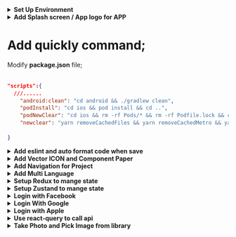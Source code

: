 <details>
    <summary><b>Set Up Environment</b></summary>
    
# Setup environment for MAC OS

## Installed Node, Git, Yarn, NPM, Visual Studio.

1. Install **Xcode** :

![forEachResult](./readmeImg/xcodeInstall.png)

    Link: https://apps.apple.com/us/app/xcode/id497799835?mt=12/

2. Install **Homebrew** : Homebrew là chương trình quản lý các package (gói) nó hoạt động trên macOS, Linux. Sử dụng Homebrew giúp bạn dễ dàng cài đặt / gỡ bỏ các gói phần mềm

- Use this command: **/bin/bash -c "$(curl -fsSL https://raw.githubusercontent.com/Homebrew/install/HEAD/install.sh)"**

  link: https://docs.brew.sh/Installation

3. Install **ANDROID STUDIO**: https://developer.android.com/studio
4. Install **cocoapods**: https://formulae.brew.sh/formula/cocoapods
5. Install **yarn** with brew: use this command brew install yarn

6. **Setup emulator**:

   - Android environment: use **android studio**;

     1. **emulator -list-avds**: list máy ảo android
     2. **emulator -avd Pixel_4_API_30**: mở máy ảo

   - Ios environment: use **xcode**;

     1. **touch ~/.bash_profile** : create file;
     2. **open ~/.bash_profile** : open;
     3. Paste this command into this file:

     ```js
     export ANDROID_SDK_ROOT=$HOME/Library/Android/sdk
     export PATH=$PATH:$ANDROID_SDK_ROOT/emulator
     export PATH=$PATH:$ANDROID_SDK_ROOT/tools
     export PATH=$PATH:$ANDROID_SDK_ROOT/tools/bin
     export PATH=$PATH:$ANDROID_SDK_ROOT/platform-tools
     export JAVA_HOME=$(/usr/libexec/java_home -v 11.0.16.1)
     export PATH="$PATH:/Applications/Visual Studio Code.app/Contents/Resources/app/bin"
     ```

     - Lưu ý cài java version 11 nhé;
     - use this command **cd /Library/Java/JavaVirtualMachines/** gõ ls xem phiên bản bao nhiêu dk-11.0.16.1.jdk

     4. source ~/.bash_profile: save and apply
        ![forEachResult](./readmeImg/bash_profile.png)

# Setup environment for WINDOW

document: https://reactnative.dev/docs/environment-setup?os=windows&platform=android

1. Cài đặt máy ảo(Có thể dùng android studio hoặc genymotion);

- lưu ý: SetUp SDK cho Android studio như Trên doc

2. Tải SDk. Hiện tại chỉ hỗ trợ Java 11

3. Cài đặt sdk môi trường cho máy trỏ đến sdk vừa tải:

- Set up Environment cho `ANDROID_HOME `và `JAVA_HOME`
- Bỏ trong phần **path** với đường dẫn **C:\Users\admin\AppData\Local\Android\Sdk**

  ![forEachResult](./readmeImg/androidHome.png)

4. Cài đặt **react native client**:

   - Với câu lệnh: **npm i -g react-native-cli**

5. Khởi tạo project thôi:

   - Với câu lệnh: **npx react-native init NameProject**
   - Theo phiên bản chỉ định: **npx react-native init AwesomeProject --version X.XX.X**
   - Theo templay TypeScript: **npx react-native init AwesomeTSProject --template react-native-template-typescript**

6. Chạy thử:
--updated 2/8/2023--
</details>

<details>
    <summary><b>Add Splash screen / App logo for APP</b></summary>

# Add Splash screen / App logo for APP

Follow this guide link: https://youtu.be/_hgsAlPTGXY

<details>
    <summary><b>Android Environment</b></summary>
    
## Android Environment:

### Add Logo for android:

1. Chose a image to make logo for app “png, jpg”;
2. Open your project with android studio;

- Choose Image Asset to open import logo feature;

![forEachResult](./readmeImg/openWithAndroid.png)

- Import the logo and adjust it to suit the app;
- After editing, click next, android studio will automatically apply the new logo to the app.

  ![forEachResult](./readmeImg/modifleIcon.png)
  ![forEachResult](./readmeImg/androidIcon.png);

- Lưu ý chỉnh sửa ảnh cho nó phù hợp với kích cỡ của màn hình, remove background;

4. Rebuild app again to check result;
   ![forEachResult](./readmeImg/doneAddIconAndroid.png);

### Add Splash Screen for android:

#### Custom with native module

1.  Choose a photo to make splash Screen;

- Drag this image logo.png into this folder `android/app/src/main/res/drawable`

  ![forEachResult](./readmeImg/addNewLogo.png)

2.  Create `layout` folder, then create `activity_splash.xml` file inside layout folder.

- Edit file `activity_splash.xml` as follows:

```xml
<?xml version="1.0" encoding="utf-8"?>
<LinearLayout xmlns:android="http://schemas.android.com/apk/res/android"
  xmlns:app="http://schemas.android.com/apk/res-auto"
  xmlns:tools="http://schemas.android.com/tools"
  android:layout_width="match_parent"
  android:layout_height="match_parent"
  android:gravity="center"
  tools:context=".SplashActivity">
  <ImageView
      android:layout_width="wrap_content"
      android:layout_height="wrap_content"
      android:background="@drawable/logo" />
      <!-- name of logo -->
</LinearLayout>
```

![Alt text](activity_splash.png)

3.  Create SplashActivity.java file inside `android/app/src/main/java/com/mealmaster`

- Edit file `SplashActivity.java` as follows:

```java
package com.mealmaster; // name of app

import androidx.appcompat.app.AppCompatActivity;

import android.content.Intent;
import android.os.Bundle;
import android.os.Handler;

public class SplashActivity extends AppCompatActivity {
    @Override
    protected void onCreate(Bundle savedInstanceState) {
        try {
            super.onCreate(savedInstanceState);
            setContentView(R.layout.activity_splash);
            new Handler().postDelayed(new Runnable() {
                @Override
                public void run() {
                    Intent intent = new Intent(SplashActivity.this, MainActivity.class);
                    Bundle extras = getIntent().getExtras();
                    if (extras != null) {
                        intent.putExtras(extras);
                    }
                    intent.setAction(getIntent().getAction());
                  intent.setData(getIntent().getData());
                    startActivity(intent);
                    finish();
                }
            }, 1500); // set up time display of splash screen
        }
        catch(Exception e) {
            e.printStackTrace();
            finishAffinity();
        }
    }
}
```

![Alt text](readmeImg/SplashActivity.png)

4.  Edit file `AndroidManifest.xml` with path `android/app/src/main/AndroidManifest.xml` as follows:

```xml
 <manifest xmlns:android="http://schemas.android.com/apk/res/android"
   package="com.mealmaster">

     <uses-permission android:name="android.permission.INTERNET" />

     <application
       android:name=".MainApplication"
       android:label="@string/app_name"
       android:icon="@mipmap/ic_launcher"
       android:roundIcon="@mipmap/ic_launcher_round"
       android:allowBackup="false"
       android:theme="@style/AppTheme">

     <activity android:name=".SplashActivity" android:exported="true" android:screenOrientation="portrait">
       <intent-filter>
         <action android:name="android.intent.action.MAIN"/>
         <category android:name="android.intent.category.LAUNCHER"/>
       </intent-filter>
     </activity>

       <activity
         android:name=".MainActivity"
         android:label="@string/app_name"
         android:configChanges="keyboard|keyboardHidden|orientation|screenLayout|screenSize|smallestScreenSize|uiMode"
         android:launchMode="singleTask"
         android:windowSoftInputMode="adjustResize"
         android:exported="true">
     <!-- app activity -->

     <!-- app activity -->
       </activity>

     </application>
 </manifest>
```

![Alt text](readmeImg/mainActivity.png)

5. Rebuild app and check results;
   ![Alt text](readmeImg/DoneSplashAndroid.png)

</details>

<details>
    <summary><b>IOS Environment</b></summary>

## IOS Environment:

### Add Logo for IOS:

1. init a new project: `npx react-native@latest init AwesomeProject`;

- Default logo after build new project;
  ![forEachResult](./readmeImg/defautLogoIos.png)

2. Open **Asset Catalog Creator** app to start export logo with all type for app:
   ![forEachResult](./readmeImg/catalogApp.png)
3. Import a logo to export file
   ![forEachResult](./readmeImg/importCatalog.png)

   - File after exporting:
     ![forEachResult](./readmeImg/filleAffterExport.png)

4. Replace folder exported into your project:
   ![forEachResult](./readmeImg/replayLogoIos.png)

5. Rebuild end check results:
   ![forEachResult](./readmeImg/doneChangeLogoIos.png)

### Add Splash Screen for IOS:

1.  Open Xcode to make splash screen for IOS,

- Default Splash screen

![Alt text](readmeImg/defaultSplashIos.png)

2. Import SplashScreen image;
   ![Alt text](readmeImg/importSplashI%C3%B3.png)

3. Modify LaunchScreen;

![Alt text](readmeImg/modifilSplashIos.png)

4.  Check again for work on all devices;

![Alt text](readmeImg/checkForAllIos.png)

5. Rebuild and check result

--updated 8/8/2023--

</details>
</details>

# Add quickly command;

Modify **package.json** file;

```json

"scripts":{
  ///......
    "android:clean": "cd android && ./gradlew clean",
    "podInstall": "cd ios && pod install && cd ..",
    "podNewClear": "cd ios && rm -rf Pods/* && rm -rf Podfile.lock && cd ..",
    "newclear": "yarn removeCachedFiles && yarn removeCachedMetro && yarn podNewClear && yarn && yarn android:clean && yarn podInstall"

}

```

<details>
    <summary><b>Add eslint and auto format code when save</b></summary>

# Add eslint and auto format code when save;

1. Modified file **MealMaster/.eslintrc.js**

```js
module.exports = {
  root: true,
  extends: '@react-native-community',
  rules: {
    'no-duplicate-imports': 'error',
    'prettier/prettier': [
      'error',
      {
        endOfLine: 'auto',
      },
    ],
    'no-alert': 2,
    'no-console': 2,
    'react-native/no-unused-styles': 2,
    'react-native/no-inline-styles': 2,
    'react-native/no-color-literals': 2,
    'react/no-unused-state': 2,
    'react-hooks/rules-of-hooks': 2,
    'react-hooks/exhaustive-deps': 2,
    'no-unused-vars': 2,
    'sort-imports': [
      'error',
      {
        ignoreDeclarationSort: true,
      },
    ],
  },
};
```

2. Make new folder **.vscode**, and a file in that **settings.json**;

```js
{
  "security.workspace.trust.untrustedFiles": "open",
  "editor.defaultFormatter": "esbenp.prettier-vscode",
  "editor.formatOnSave": true,
  "workbench.iconTheme": "material-icon-theme",
  "javascript.updateImportsOnFileMove.enabled": "always",
  "editor.codeActionsOnSave": {
    "source.organizeImports": true,
    "source.sortMembers": true
  },
  "editor.tabCompletion": "on",
  "window.zoomLevel": -1
}

```

3. Checking results;

</details>

<details>
    <summary><b> Add Vector ICON and Component Paper</b></summary>

# Add Vector ICON and Component Paper;

link: https://www.npmjs.com/package/react-native-vector-icons

1. Add library:

- **yarn add react-native-vector-icons**: add icons [ 'AntDesign.ttf', 'Entypo.ttf', 'EvilIcons.ttf','Feather.ttf', 'FontAwesome.ttf', 'FontAwesome5_Brands.ttf','FontAwesome5_Regular.ttf', 'FontAwesome5_Solid.ttf', 'Fontisto.ttf','Foundation.ttf','Ionicons.ttf','MaterialIcons.ttf', 'MaterialCommunityIcons.ttf', 'SimpleLineIcons.ttf', 'Octicons.ttf', 'Zocial.ttf' ];

- **yarn add react-native-paper** : Thư viện này sẽ một số compent tạo sẵn mình import nhanh vào để dùng

2. Set up IOS;

- Browse to **node_modules/react-native-vector-icons** and drag the folder Fonts to your project in Xcode.
  ![forEachResult](./readmeImg/addIconIos.png)
- Or change file

```plist
......
		</dict>
	</dict>
	<key>NSLocationWhenInUseUsageDescription</key>
	<string></string>
  	<!-- fontIcon for IOS -->
	<key>UIAppFonts</key>
	<array>
	  <string>AntDesign.ttf</string>
      <string>Entypo.ttf</string>
      <string>EvilIcons.ttf</string>
      <string>Feather.ttf</string>
      <string>FontAwesome.ttf</string>
      <string>FontAwesome5_Brands.ttf</string>
      <string>FontAwesome5_Regular.ttf</string>
      <string>FontAwesome5_Solid.ttf</string>
      <string>Fontisto.ttf</string>
      <string>Foundation.ttf</string>
      <string>Ionicons.ttf</string>
      <string>MaterialIcons.ttf</string>
      <string>MaterialCommunityIcons.ttf</string>
      <string>SimpleLineIcons.ttf</string>
      <string>Octicons.ttf</string>
      <string>Zocial.ttf</string>
	</array>
  	<!-- fontIcon for IOS -->
	<key>UILaunchStoryboardName</key>
	<string>LaunchScreen</string>
	<key>UIRequiredDeviceCapabilities</key>
	<array>
		<string>armv7</string>
	</array>
  .......
```

3. Setup for Android

- Edit `android/app/build.gradle` ( NOT `android/build.gradle` ) and add the following:

```gradle
apply from: file("../../node_modules/react-native-vector-icons/fonts.gradle")
```

- To customize the files being copied, add the following instead:

```gradle
project.ext.react = [
    enableHermes: true,  // clean and rebuild if changing
]

project.ext.vectoricons = [
    iconFontNames: [ 'AntDesign.ttf', 'Entypo.ttf', 'EvilIcons.ttf','Feather.ttf', 'FontAwesome.ttf', 'FontAwesome5_Brands.ttf','FontAwesome5_Regular.ttf', 'FontAwesome5_Solid.ttf', 'Fontisto.ttf','Foundation.ttf','Ionicons.ttf','MaterialIcons.ttf', 'MaterialCommunityIcons.ttf', 'SimpleLineIcons.ttf', 'Octicons.ttf', 'Zocial.ttf' ] // Name of the font files you want to copy
]

apply from: file("../../node_modules/react-native-vector-icons/fonts.gradle")
apply from: "../../node_modules/react-native/react.gradle"
```

</details>

<details>
    <summary><b> Add Navigation for Project</b></summary>

# Add Navigation for Project;

## Setup

1. Add library :

- **yarn add @react-navigation/native**:
- **yarn add react-native-screens react-native-safe-area-context**
- **yarn add @react-navigation/native-stack**
- **yarn add @react-native-pager-view**

2. Remove old app, and rebuild.

## Demo navigate

<details>
    <summary><b>DEMO</b></summary>

```js
import {NavigationContainer, useNavigation} from '@react-navigation/native';
import {createNativeStackNavigator} from '@react-navigation/native-stack';
import React from 'react';
import {Text, TouchableOpacity, View} from 'react-native';

const Stack = createNativeStackNavigator();

const HomeScreen = () => {
  const {navigate} = useNavigation();
  return (
    <View>
      <Text>HomeScreen</Text>
      <TouchableOpacity
        onPress={() => {
          navigate('Details');
        }}>
        <Text>Navigate</Text>
      </TouchableOpacity>
    </View>
  );
};

const DetailsScreen = () => {
  const {navigate} = useNavigation();
  return (
    <View>
      <Text>DetailsScreen</Text>
      <TouchableOpacity
        onPress={() => {
          navigate('Favorite');
        }}>
        <Text>Navigate</Text>
      </TouchableOpacity>
    </View>
  );
};

const FavoriteScreen = () => {
  const {popToTop} = useNavigation(); // navigate to the initialRouteName
  return (
    <View>
      <Text>FavoriteScreen</Text>
      <TouchableOpacity onPress={popToTop}>
        <Text>Navigate</Text>
      </TouchableOpacity>
    </View>
  );
};

const App = () => {
  return (
    <NavigationContainer>
      <Stack.Navigator initialRouteName="Home">
        <Stack.Screen name="Home" component={HomeScreen} />
        <Stack.Screen name="Details" component={DetailsScreen} />
        <Stack.Screen name="Favorite" component={FavoriteScreen} />
      </Stack.Navigator>
    </NavigationContainer>
  );
};

export default App;

// const styles = StyleSheet.create({});
```

</details>

## Bottom Tab Navigator

link: https://reactnavigation.org/docs/bottom-tab-navigator

1. Add library :

### Use are made sure installed all library here

- **yarn add @react-navigation/bottom-tabs react-native-paper react-native-vector-icons** :
- **yarn add @react-navigation/native**:
- **yarn add react-native-screens react-native-safe-area-context**
- **yarn add @react-navigation/native-stack**
- **yarn add @react-native-pager-view**

<details>
    <summary><b>DEMO</b></summary>

```js
import {NavigationContainer, useNavigation} from '@react-navigation/native';
import React from 'react';
import {Image, ScrollView, Text, TouchableOpacity} from 'react-native';
import {
  Avatar,
  Banner,
  Button,
  Card,
  IconButton,
  Searchbar,
  Tooltip,
} from 'react-native-paper';

import Icon from 'react-native-vector-icons/FontAwesome5';

import {createBottomTabNavigator} from '@react-navigation/bottom-tabs';
import {SafeAreaView} from 'react-native-safe-area-context';

import MaterialCommunityIcons from 'react-native-vector-icons/MaterialCommunityIcons';

const Tab = createBottomTabNavigator();

// const Stack = createNativeStackNavigator();

const HomeScreen = () => {
  const {navigate} = useNavigation();
  const [visible, setVisible] = React.useState(true);
  const [searchQuery, setSearchQuery] = React.useState('');

  const onChangeSearch = query => setSearchQuery(query);

  const LeftContent = props => <Avatar.Icon {...props} icon="folder" />;
  return (
    <SafeAreaView style={{flex: 1}}>
      <ScrollView>
        <Searchbar
          placeholder="Search"
          onChangeText={onChangeSearch}
          value={searchQuery}
        />
        <Text>HomeScreen</Text>
        <Avatar.Icon size={24} icon="folder" color="yellow" />
        <Icon name="rocket" size={30} color="#900" solid />
        <Button
          onPress={() => {
            navigate('Details');
          }}>
          <Text>Navigate</Text>
        </Button>

        <Banner
          visible={visible}
          actions={[
            {
              label: 'Fix it',
              onPress: () => setVisible(false),
            },
            {
              label: 'Learn more',
              onPress: () => setVisible(false),
            },
          ]}
          icon={({size}) => (
            <Image
              source={{
                uri: 'https://avatars3.githubusercontent.com/u/17571969?s=400&v=4',
              }}
              style={{
                width: size,
                height: size,
              }}
            />
          )}>
          There was a problem processing a transaction on your credit card.
        </Banner>

        <Card>
          <Card.Title
            title="Card Title"
            subtitle="Card Subtitle"
            left={LeftContent}
          />
          <Card.Content>
            <Text variant="titleLarge">Card title</Text>
            <Text variant="bodyMedium">Card content</Text>
          </Card.Content>
          <Card.Cover source={{uri: 'https://picsum.photos/700'}} />
          <Card.Actions>
            <Button>Cancel</Button>
            <Button>Ok</Button>
          </Card.Actions>
        </Card>

        <Tooltip title="Selected Camera">
          <IconButton icon="camera" selected size={24} onPress={() => {}} />
        </Tooltip>

        <Icon.Button name="facebook" onPress={this.loginWithFacebook} solid>
          Login with Facebook
        </Icon.Button>
      </ScrollView>
    </SafeAreaView>
  );
};

const DetailsScreen = () => {
  const {navigate} = useNavigation();
  return (
    <SafeAreaView>
      <Text>DetailsScreen</Text>
      <TouchableOpacity
        onPress={() => {
          navigate('Favorite');
        }}>
        <Text>Navigate</Text>
      </TouchableOpacity>
    </SafeAreaView>
  );
};

const ProfileScreen = () => {
  const {popToTop} = useNavigation();
  return (
    <SafeAreaView>
      <Text>FavoriteScreen</Text>
      <TouchableOpacity onPress={popToTop}>
        <Text>Navigate</Text>
      </TouchableOpacity>
    </SafeAreaView>
  );
};

const App = () => {
  return (
    <NavigationContainer>
      <Tab.Navigator
        initialRouteName="Home"
        activeColor="#e91e63"
        barStyle={{backgroundColor: 'white'}}>
        <Tab.Screen
          name="Home"
          component={HomeScreen}
          options={{
            tabBarLabel: 'Home',
            tabBarIcon: ({color}) => (
              <MaterialCommunityIcons name="home" color={color} size={26} />
            ),
          }}
        />
        <Tab.Screen
          name="Details"
          component={DetailsScreen}
          options={{
            tabBarLabel: 'Updates',
            tabBarIcon: ({color}) => (
              <MaterialCommunityIcons name="bell" color={color} size={26} />
            ),
          }}
        />
        <Tab.Screen
          name="ProfileScreen"
          component={ProfileScreen}
          options={{
            tabBarLabel: 'Profile',
            tabBarIcon: ({color}) => (
              <MaterialCommunityIcons name="account" color={color} size={26} />
            ),
          }}
        />
      </Tab.Navigator>
    </NavigationContainer>
  );
};

export default App;

// const styles = StyleSheet.create({});
```

</details>

</details>

<details>
    <summary><b>Add Multi Language</b></summary>

# Add Multi Language;

1. Install these libraries:

```js
  yarn add i18next
  yarn add react-i18next
  yarn add @react-native-async-storage/async-storage
```

2. Create a folder contains your translation as below:

```js
// Create a folder contains your locales like this:
├── locales
│   ├── en ├── strings.json
│   ├── vi ├── strings.json
│   └── index.js

// Example in en/strings.json
	{
	  "onboarding": {
	    "hello": "Hello"
	  },
  }
// Example in vi/strings.json
	{
	  "onboarding": {
	    "hello": "Xin chào"
	  },
  }

// Update code in index.js
export default {
  vi: {
    translation: require('./vi/strings.json'),
  },
  en: {
    translation: require('./en/strings.json'),
  },
};

// create a file name initI18n.js to configure how it translates
import AsyncStorage from '@react-native-async-storage/async-storage';
import i18n from 'i18next';
import {initReactI18next} from 'react-i18next';
import { Platform, NativeModules } from 'react-native';
import locales from '../locales'; // path to your locales folder

const LANGUAGE_KEY = '@language';
const DEFAULT_LANGUAGE = 'vi'; // you can define it here

const getDeviceLanguage = () => {
  const appLanguage =
    Platform.OS === 'ios'
      ? NativeModules.SettingsManager.settings.AppleLocale ||
        NativeModules.SettingsManager.settings.AppleLanguages[0]
      : NativeModules.I18nManager.localeIdentifier;

  return appLanguage.search(/-|_/g) !== -1
    ? appLanguage.slice(0, 2)
    : appLanguage;
};

const languageDetector = {
  init: () => {},
  type: 'languageDetector',
  async: true, // flags below detection to be async
  detect: async (callback) => {
    const userLang = await AsyncStorage.getItem(LANGUAGE_KEY);

    const deviceLang = userLang || getDeviceLanguage() || DEFAULT_LANGUAGE;
    callback(deviceLang);
  },
  cacheUserLanguage: () => {},
};

export const initI18n = () => {
  i18n
		.use(languageDetector)
		.use(initReactI18next)
		.init({
      compatibilityJSON: 'v3',
      fallbackLng: DEFAULT_LANGUAGE,
      debug: __DEV__, // set to log debug on terminal
      resources: locales,
      interpolation: {
        escapeValue: false,
      },
      react: {useSuspense: false},
    });
};


// use initI18n() function in index.js (root project)
initI18n();

// use translate in jsx
import {useTranslation} from 'react-i18next';
import {View, Button, Text} from 'react-native';

const Home = () => {
	 const [language, setLanguage] = React.useState('en');

  const {t} = useTranslation();

  const updateLanguage = async selectedLanguage => {
    if (selectedLanguage) {
      // update key in async storage
      // await storeData(STORAGE_KEY.LANGUAGE, selectedLanguage);
      setLanguage(language === 'vi' ? 'en' : 'vi');
      i18next.changeLanguage(language);
      // handle any other handlers here
      // Navigation.mergeOptions
    }
  };

	return (
		<View>
			<Text>{t('onboarding.hello')}</Text>
			<Button title='Change Language' onPress={onUpdateLanguage} />
		</View>
	)
}

```

</details>

<details>
    <summary><b>Setup Redux to mange state</b></summary>

# Setup Redux to mange state

1. Install these libraries:

```js
  yarn add @reduxjs/toolkit
  yarn add react-redux
  yarn add redux-persist
  yarn add redux-thunk
```

2. Create files and folders as follow;

- `AppRedux` quản lý app và `AuthRedux` quản lý user

![forEachResult](./readmeImg/reduxStruct.png)

3. Modify these file with follow

```js
///AppRedux/index.js

import {createSlice} from '@reduxjs/toolkit';

const initialState = {
  language: 'en',
};
const appSlice = createSlice({
  name: 'app',
  initialState,
  reducers: {
    setLanguage: (state, action) => action.payload,
    setDefault: () => initialState,
  },
});

export const {setLanguage, setDefault} = appSlice.actions;
export default appSlice.reducer;


//AuthRedux/index.js

import {createSlice} from '@reduxjs/toolkit';
const authSlice = createSlice({
  name: 'auth',
  initialState: {
    name: 'Nguyen Hung Manh',
  },
  reducers: {
    setUser: (state, action) => action.payload,
    clearUser: () => null,
  },
});

export const {setUser, clearUser} = authSlice.actions;
export default authSlice.reducer;

//redux/reducers.js

import {combineReducers} from '@reduxjs/toolkit';
import appReducer from './AppRedux';
import authReducer from './AuthRedux';

const rootReducer = combineReducers({
  app: appReducer,
  auth: authReducer,
});

export default rootReducer;


//redux/store.js
import AsyncStorage from '@react-native-async-storage/async-storage';
import {combineReducers, configureStore} from '@reduxjs/toolkit';
import {persistReducer, persistStore} from 'redux-persist';
import thunk from 'redux-thunk';
import appReducer from './AppRedux';
import authReducer from './AuthRedux';

const persistConfig = {
  key: 'root',
  storage: AsyncStorage,
  whitelist: ['app', 'auth'], // lưu lại trạng thái
  blacklist: [], // khong luu trang thái
};

const reducers = combineReducers({
  app: appReducer,
  auth: authReducer,
});

const persistedReducer = persistReducer(persistConfig, reducers);

export const store = configureStore({
  reducer: persistedReducer,
  devTools: true,
  middleware: [thunk],// fix waring register
});
export const persistor = persistStore(store);

```

4. Modify `App.js` file, integrate the Redux store and Redux Persist provider:

```js
import {
  NavigationContainer,
  createNavigationContainerRef,
} from '@react-navigation/native';
import React from 'react';
import {Provider} from 'react-redux';
import {PersistGate} from 'redux-persist/integration/react';
import {initI18n} from './src/i18n';
import {MainNavigator} from './src/navigation/stack';
import {persistor, store} from './src/redux/store';
initI18n(); //import multiLanguage

const navigationRef = createNavigationContainerRef();

const AppWrapper = () => {
  return <MainNavigator isAbleToGoHome={true} isAuthenticated={true} />;
};

const App = () => {
  return (
    <NavigationContainer ref={navigationRef}>
      <Provider store={store}>
        <PersistGate loading={true} persistor={persistor}>
          <AppWrapper />
        </PersistGate>
      </Provider>
    </NavigationContainer>
  );
};

export default App;

// const styles = StyleSheet.create({});
```

5. Use redux to show and set new sate

```js
import React from 'react';
import {SafeAreaView, Text, TouchableOpacity} from 'react-native';
import {useDispatch, useSelector} from 'react-redux';
import {setLanguage} from '../../redux/AppRedux'; // function set State

const ProfileScreen = () => {
  const user = useSelector(state => state.auth);
  const app = useSelector(state => state.app);

  const dispatch = useDispatch();

  const changeTheme = () => {
    dispatch(setLanguage({language: 'vi'}));
  };

  return (
    <SafeAreaView>
      <Text>
        ProfileScreen{user?.name} {app.language}
      </Text>
      <TouchableOpacity onPress={changeTheme}>
        <Text>Change Language: {app.language}</Text>
      </TouchableOpacity>
    </SafeAreaView>
  );
};

export default ProfileScreen;

// const styles = StyleSheet.create({});
```

</details>

<details>
    <summary><b>Setup Zustand to mange state</b></summary>

# Setup Zustand to mange state

1. Install Zustand;

```
  yarn add zustand
  yarn add react-native-async-storage/async-storage
```

2. Create file and folder for Zustand

![forEachResult](./readmeImg/zustandStruct.png)

3.  Modify these file with follow

```js
//zustand/createAppConfigSlice.js
export const createAppConfigSlice = (set, get) => ({
  number: 0,
  counterNumber: newNumber => set({number: newNumber}), // keywords cannot be duplicated
});

///zustand/index.js

import AsyncStorage from '@react-native-async-storage/async-storage';
import {createJSONStorage, persist} from 'zustand/middleware';
import {createWithEqualityFn} from 'zustand/traditional';
import {createAppConfigSlice} from './createAppConfigSlice';

export const useStore = createWithEqualityFn(
  persist(
    (set, get) => ({
      ...createAppConfigSlice(set, get),
    }),
    {
      name: 'app-storage',
      storage: createJSONStorage(() => AsyncStorage),
    },
  ),
);
```

4. Use Zustands to show and set new sate

```js
import React from 'react';
import {SafeAreaView, Text, TouchableOpacity} from 'react-native';
import {shallow} from 'zustand/shallow';
import {useStore} from '../../zustand';

const FavoriteScreen = () => {
  const {number, counterNumber} = useStore(
    state => ({
      number: state.number,
      counterNumber: state.counterNumber,
    }),
    shallow,
  );

  const increaseNumber = () => {
    counterNumber(number + 1);
  };
  return (
    <SafeAreaView>
      <Text>FavoriteScree{number}</Text>
      <TouchableOpacity onPress={increaseNumber}>
        <Text>Count</Text>
      </TouchableOpacity>
    </SafeAreaView>
  );
};

export default FavoriteScreen;
```

</details>

<details>
    <summary><b>Login with Facebook</b></summary>

1. `sed "s/your_api_key_here/your_actual_api_key/g" .env.example > .env`: Send .env.example file to env

# Quickly Login with Facebook

## Prepare Environments

1. Add Libraries

```
yarn add react-native-fbsdk-next  (10.1.0)

```

2. Go to `https://developers.facebook.com/` to create your own facebook app by following these steps below:

![forEachResult](./readmeImg/addFacebook1.png)

![forEachResult](./readmeImg/addFacebook2.png)

![forEachResult](./readmeImg/addFacebook3.png)

- Go to Products/Add Product and and choose Facebook Login product.

![forEachResult](./readmeImg/addFacebook4.png)

- We will set up for both platform here (Android & IOS)

![forEachResult](./readmeImg/addFacebook5.png)

## IOS Environments

1. Add Bundle ID

![forEachResult](./readmeImg/addFacebook6.png)

2. Modify `ios/MealMaster/Info.plist` to add key `FacebookAppID`, `FacebookClientToken` and `FacebookDisplayName`

```javascript
<string>1.0</string>
	<key>CFBundleSignature</key>
	<string>????</string>

	<key>FacebookAppID</key>
    <string>145287721907504</string>
	 <key>FacebookClientToken</key>
  	<string>e51f17b6c394f7ac0bffba8bc93e2944</string>
    <key>FacebookDisplayName</key>
    <string>mastermeal</string>
	<key>CFBundleURLTypes</key>
	<array>
		<dict>
			<key>CFBundleTypeRole</key>
			<string>Editor</string>
			<key>CFBundleURLSchemes</key>
			<array>
				<string>fb145287721907504</string>
			</array>
		</dict>
	</array>
	<key>CFBundleVersion</key>
	<string>1</string>
	<key>LSRequiresIPhoneOS</key>
```

3. Modify `ios/MealMaster/AppDelegate.mm`

```mm
#import <React/RCTAppSetupUtils.h>

#import <FBSDKCoreKit/FBSDKCoreKit.h>  // here

#if RCT_NEW_ARCH_ENABLED
#import <React/CoreModulesPlugins.h>
#import <React/RCTCxxBridgeDelegate.h>
	@@ -31,9 +33,12 @@ @implementation AppDelegate

- (BOOL)application:(UIApplication *)application didFinishLaunchingWithOptions:(NSDictionary *)launchOptions
{
  [[FBSDKApplicationDelegate sharedInstance] initializeSDK]; // here
  RCTAppSetupPrepareApp(application);

  RCTBridge *bridge = [[RCTBridge alloc] initWithDelegate:self launchOptions:launchOptions];
  [[FBSDKApplicationDelegate sharedInstance] application:application
                        didFinishLaunchingWithOptions:launchOptions];// here

#if RCT_NEW_ARCH_ENABLED
  _contextContainer = std::make_shared<facebook::react::ContextContainer const>();

```

![forEachResult](./readmeImg/addFacebook7.png)

5. Use in project `useAuthentication`

```js
import {AccessToken, LoginManager, Profile} from 'react-native-fbsdk-next';
import {useDispatch} from 'react-redux';
import {setUser} from '../redux/AuthRedux';

const useAuthentication = () => {
  const dispatch = useDispatch();
  //social handlers
  const loginFacebook = async () => {
    console.log('vao day');
    try {
      LoginManager.logOut();

      const result = await LoginManager.logInWithPermissions([
        'public_profile',
        'email',
      ]);
      if (result) {
        if (result.isCancelled) {
        } else {
          const tokenResponse = await AccessToken.getCurrentAccessToken();
          if (tokenResponse) {
            Profile.getCurrentProfile().then(function (currentProfile) {
              dispatch(
                setUser({
                  firstName: currentProfile.firstName,
                  facebookId: currentProfile.userID,
                  lastName: currentProfile.lastName,
                  avatar: currentProfile.imageURL,
                  email: currentProfile.email,
                }),
              );
            });
          }
        }
      }
    } catch (error) {}
  };
  return {
    loginFacebook,
  };
};

export {useAuthentication};
```

6. Rebuild and check again

## Android Environments

1. Modify `android/app/build.gradle`

```js
    implementation "com.facebook.react:react-native:+"  // From node_modules


    implementation 'com.facebook.android:facebook-android-sdk:latest.release' //here

    implementation "androidx.swiperefreshlayout:swiperefreshlayout:1.0.0"

    debugImplementation("com.facebook.flipper:flipper:${FLIPPER_VERSION}") {
```

2. `android/app/src/main/res/values/strings.xml`

```js
<resources>
  <string name="app_name">MealMaster</string>{' '}
  <string name="app_name">MealMaster</string>
  <string name="facebook_app_id">14528772190xxxx</string>
  <string name="facebook_client_token">e51f17b6c394f7ac0bffba8bc9XXXXX</string>
</resources>
```

3. Modify `android/app/src/main/AndroidManifest.xml`

```js
      android:allowBackup="false"
      android:theme="@style/AppTheme">

    <!-- sign in with facebook -->
    <meta-data android:name="com.facebook.sdk.ApplicationId" android:value="@string/facebook_app_id"/>
    <meta-data android:name="com.facebook.sdk.ClientToken" android:value="@string/facebook_client_token"/>
    <!-- sign in with facebook -->

    <activity android:name=".SplashActivity" android:exported="true" android:screenOrientation="portrait">
      <intent-filter>
        <action android:name="android.intent.action.MAIN"/>
```

</details>

<details>
    <summary><b>Login With Google</b></summary>

# Login With Google

1. Install the library

```
yarn add @react-native-google-signin/google-signin (latest version: 8.0.0)

```

2. Go to https://console.firebase.google.com/ to create your own firebase app by following these steps below:

![forEachResult](./readmeImg/LoginGoogle1.png)

![forEachResult](./readmeImg/LoginGoogle2.png)

- After creating project successfully, we will see this:

![forEachResult](./readmeImg/LoginGoogle3.png)

- Anble here:

![forEachResult](./readmeImg/LoginGoogle10.png)

- Let's configure for 2 specific platforms: (IOS & Android)

## IOS Environment

1. Fill in bundle id and app name and download `GoogleService-Info.plist`

![forEachResult](./readmeImg/LoginGoogle4.png)

2. Drag your `GoogleService-Info.plist` to `MealMaster/ios/MealMaster` root folder. Please select your scheme and check copy if needed

![forEachResult](./readmeImg/LoginGoogle5.png)

3. Modify file `MealMaster/ios/MealMaster/Info.plist`

```plist
// GOOGLE_REVERSED_CLIENT_ID is found at <key>REVERSED_CLIENT_ID</key>
// in your GoogleService-Info.plist

GOOGLE_REVERSED_CLIENT_ID=com.googleusercontent.apps.523123115560-8nf3cpu7ltdod5l4dlq5sepsks500hhe

<key>CFBundleURLTypes</key>
	<array>
		...
			<key>CFBundleTypeRole</key>
			<string>Editor</string>
			<key>CFBundleURLSchemes</key>
			<array>
				<string>$(GOOGLE_REVERSED_CLIENT_ID)</string>
			</array>
		</dict>
	</array>

```

![forEachResult](./readmeImg/LoginGoogle6.png)

4. Modify file `MealMaster/ios/MealMaster/AppDelegate.mm`

```mm

#import <RNGoogleSignin/RNGoogleSignin.h>

......

- (BOOL)application:(UIApplication *)application
            openURL:(NSURL *)url
            options:(NSDictionary<UIApplicationOpenURLOptionsKey,id> *)options {

  ...

  [RNGoogleSignin application:application openURL:url options:options];

  return YES;
}

```

![forEachResult](./readmeImg/LoginGoogle7.png)

## Android Environomemt

1. Fill in bundle id in(`MealMaster/android/app/src/main/AndroidManifest.xml`), app name, SHA-1 (required for google sign in) and download `google-services.json` file.

![forEachResult](./readmeImg/LoginGoogle8.png)

2. Drag your `google-services.json` to `MealMaster/android/app/google-services.json` root folder.

![forEachResult](./readmeImg/LoginGoogle9.png)

3. Add SHA-1 fingerprint

- To get the SHA1:

  - From your project root, `cd android && ./gradlew signingReport`.
  - Scroll to the top of output, see the fingerprints. Debug fingerprint is used in dev, release fingerprint is used in production.

- To add the SHA1:
  - Sign in to Firebase and open your project.
  - Click the Settings icon and select Project settings.
  - In the Your apps card, select the package name of the app you need a to add SHA1 to.
  - Click "Add fingerprint".
    ![forEachResult](./readmeImg/LoginGoogle11.png)

4. Re-download the `google-services.json` file and put it into your project at `android/app` if you modify SHA1

5. Modify `android/build.gradle`

```gradle
buildscript {
    ext {
        buildToolsVersion = "27.0.3"
        minSdkVersion = 16
        compileSdkVersion = 27
        targetSdkVersion = 26
        supportLibVersion = "27.1.1"
        googlePlayServicesAuthVersion = "19.2.0" // <--- use this version or newer
    }
...
    dependencies {
        classpath 'com.android.tools.build:gradle:4.2.1' // <--- use this version or newer
        classpath 'com.google.gms:google-services:4.3.10' // <--- use this version or newer
    }
...
allprojects {
    repositories {
        mavenLocal()
        google() // <--- make sure this is included
        jcenter()
        maven {
            // All of React Native (JS, Obj-C sources, Android binaries) is installed from npm
            url "$rootDir/../node_modules/react-native/android"
        }
    }
}
```

![forEachResult](./readmeImg/LoginGoogle12.png)

6. Modify `android/app/build.gradle`

```gradle
apply plugin: "com.android.application"
apply plugin: 'com.google.gms.google-services' // <--- this should be the last line

dependencies {
    implementation fileTree(dir: "libs", include: ["*.jar"])
    implementation "com.facebook.react:react-native:+"
    implementation 'androidx.swiperefreshlayout:swiperefreshlayout:1.0.0' // <-- add this; newer versions should work too
}


```

## Use in JS code

```js
import {
  GoogleSignin,
  statusCodes,
} from '@react-native-google-signin/google-signin';
import {useEffect} from 'react';
import {useDispatch} from 'react-redux';
import {setUser} from '../redux/AuthRedux';
import {IS_ANDROID} from '../utils/constants';

const useAuthentication = () => {
  const dispatch = useDispatch();

  useEffect(() => {
    GoogleSignin.configure({
      webClientId: IS_ANDROID
        ? 'client_id_type_3' // android/app/google-services.json
        : 'REVERSED_CLIENT_ID', // ios/MealMaster/GoogleService-info.plist
      iosClientId: 'REVERSED_CLIENT_ID', // ios/MealMaster/GoogleService-info.plist
      offlineAccess: true,
      forceCodeForRefreshToken: true,
      //profileImageSize: 150,
    });
  }, []);

  const loginGoogle = async () => {
    try {
      GoogleSignin.revokeAccess();
      GoogleSignin.signOut();
      await GoogleSignin.hasPlayServices();
      const googleUserInfo = await GoogleSignin.signIn();

      if (googleUserInfo) {
        dispatch(
          setUser({
            firstName: googleUserInfo?.user.name,
            googleId: googleUserInfo?.user.id,
            avatar: googleUserInfo?.user?.photo,
            email: googleUserInfo.user?.email,
          }),
        );
      }
    } catch (error) {
      switch (error.code) {
        case statusCodes.SIGN_IN_CANCELLED:
          break;
        case statusCodes.IN_PROGRESS:
          break;
        case statusCodes.PLAY_SERVICES_NOT_AVAILABLE:
          break;
        case statusCodes.SIGN_IN_REQUIRED:
          break;
        default:
          break;
      }
    }
  };

  return {
    loginGoogle,
  };
};

export {useAuthentication};
```

</details>

<details>
    <summary><b>Login with Apple</b></summary>

# Login with Apple

1. Install the library: yarn add @invertase/react-native-apple-authentication (latest version: 2.2.2)

2. Add Capability “Sign in with Apple” to ios project by clicking Signing and capabilities to show the below noted view. Click + Capability and from the menu select Sign in with Apple which will appear at the bottom as highlighted.

![forEachResult](./readmeImg/loginApple1.png)

- If your Identifiers not including Sign in with Apple, do following steps:

  - Go to Apple Console, then select Certificates, IDs & profiles
    ![forEachResult](./readmeImg/loginApple2.png)

  - Click on `Identifiers` in the left-hand sidebar. Click on your project in the list
    ![forEachResult](./readmeImg/loginApple3.png)

  - Tick the checkbox for `Sign in with Apple` and click the `Edit` button. Select `Enable as a primary App ID` and click `Save` button
    ![forEachResult](./readmeImg/loginApple4.png)

  - Click the `Save` button at the top of the screen.
    ![forEachResult](./readmeImg/loginApple5.png)

3. Use react-native-apple-authentication in JS code

```js
import appleAuth from '@invertase/react-native-apple-authentication';

const loginApple = async () => {
  try {
    const appleAuthRequestResponse = await appleAuth.performRequest({
      requestedOperation: appleAuth.Operation.LOGIN,
      requestedScopes: [appleAuth.Scope.EMAIL, appleAuth.Scope.FULL_NAME],
    });
    if (!appleAuthRequestResponse.identityToken) {
    } else {
      const {identityToken} = appleAuthRequestResponse;
      if (identityToken) {
        // use identityToken to handle with BE side
      }
    }
  } catch (error) {
    if (error?.code === appleAuth.Error.CANCELED) {
      return;
    }
    //show error
  }
};
```

</details>

<details>
    <summary><b>Use react-query to call api</b></summary>

# Use react-query to call api

https://codestus.com/posts/su-dung-react-query-de-fetch-du-lieu

## Điểm mạnh;

- Clean code;
- Tự động cập nhật data của API bên dưới, giúp data luôn mới và đồng bộ với server;
- Hạn chế gọi nhiều request trùng nhau;
- Làm cho ứng dụng của bạn dễ bảo trì hơn và dễ dàng xây dựng các tính năng mới hơn;
- làm cho ứng dụng của bạn cảm thấy nhanh hơn và phản hồi nhanh hơn bao giờ hết;
- Có khả năng giúp bạn tiết kiệm băng thông và tăng hiệu suất bộ nhớ

1. Install library

```js
  yarn add @tanstack/react-query
  yarn add axios
  yarn add react-native-device-info // use to get app header (helper file)

```

2. Import into `App.js` root file;

```js
import {
  NavigationContainer,
  createNavigationContainerRef,
} from '@react-navigation/native';
import React from 'react';
import {StatusBar} from 'react-native';
import {Provider, useSelector} from 'react-redux';
import {initI18n} from './src/i18n';
import {MainNavigator} from './src/navigation/stack';
import {persistor, store} from './src/redux/store';
initI18n(); //import multiLanguage

import {MD3LightTheme, PaperProvider} from 'react-native-paper';
import {APP_COLORS} from './src/themes/colors';
const navigationRef = createNavigationContainerRef();

import {QueryClient, QueryClientProvider} from '@tanstack/react-query';

const AppWrapper = () => {
  const userInfo = useSelector(state => state.auth.userInfo);

  return <MainNavigator isAbleToGoHome={userInfo} />;
};

const App = () => {
  const queryClient = new QueryClient({
    defaultOptions: {
      queries: {
        retry: 3,
        staleTime: 60 * 1000,
      },
    },
  });
  return (
    <NavigationContainer ref={navigationRef}>
      <QueryClientProvider client={queryClient}>
        <AppWrapper />
        <StatusBar />
      </QueryClientProvider>
    </NavigationContainer>
  );
};

export default App;
```

3. Make new `src/api` forder and create 2 files `appApi.js` to define api and `auth.js` to call api for authentication funtion

   ![forEachResult](./readmeImg/reactQuery1.png)

```js
//../src/api/appApi.js

import axios from 'axios';
import Config from 'react-native-config';
import {API_TIMEOUT} from '../utils/constants';
import {STORAGE_KEYS, getString} from '../utils/storage';
import DeviceInfo from 'react-native-device-info';

const getAppHeaders = async () => {
  return {
    'x-os': Platform.OS,
    'x-version': `${DeviceInfo.getVersion()}(${DeviceInfo.getBuildNumber()})`,
    'x-bundle-id': DeviceInfo.getBundleId(),
    'x-device-id': await DeviceInfo.getUniqueId(),
    'time-zone': new Intl.DateTimeFormat().resolvedOptions().timeZone,
    'Content-Type': 'application/json',
  };
};

const appApi = axios.create({
  baseURL: Config.BASE_URL_API,
  timeout: API_TIMEOUT,
});

console.log(Config.BASE_URL_API);

appApi.interceptors.request.use(async config => {
  const token = await getString(STORAGE_KEYS.TOKEN);
  const defaultHeaders = await getAppHeaders();
  config.headers = {
    ...defaultHeaders,
  };

  config.headers.Authorization = `Bearer ${token}`;

  return config;
});

appApi.interceptors.response.use(
  response => {
    return response?.data || response;
  },
  async error => {
    const {
      config,
      response: {status},
    } = error;

    showSystemAlert({
      message: JSON.stringify(error?.message),
    });

    return Promise.reject(error.response?.data);
  },
);

export const commonQueryDetailFunction = async ({queryKey = []}) => {
  const {url, params = {}} = queryKey[0];
  if (!url) {
    return null;
  }

  return appApi.get(url, {params});
};

export default appApi;

//../src/api/auth.js

//example

import appApi from './appApi';

const AUTHENTICATION_ENDPOINTS = Object.freeze({
  LOGIN: '/api/auth/login',
  REGISTER: '/api/auth/register',
  VERIFY: '/api/auth/verify',
  REQUEST_CODE_VERIFY_EMAIL: '/api/auth/requestCodeVerifyEmail',
  RESET_PASSWORD: '/api/auth/reset-password',
});

const loginByEmailApi = async data => {
  // email, password
  return appApi.post(AUTHENTICATION_ENDPOINTS.LOGIN, data);
};

const registerAccountApi = async data => {
  // firstName, lastName, email, password
  return appApi.post(AUTHENTICATION_ENDPOINTS.REGISTER, data);
};

const verifyEmailApi = async data => {
  //  email, emailVerificationCode
  return appApi.post(AUTHENTICATION_ENDPOINTS.VERIFY, data);
};

const requestCodeVerifyEmailApi = async data => {
  //  email,
  return appApi.post(AUTHENTICATION_ENDPOINTS.REQUEST_CODE_VERIFY_EMAIL, data);
};

const resetPasswordApi = async data => {
  //  email, password, confirmPassword
  return appApi.post(AUTHENTICATION_ENDPOINTS.RESET_PASSWORD, data);
};

export {
  loginByEmailApi,
  registerAccountApi,
  requestCodeVerifyEmailApi,
  resetPasswordApi,
  verifyEmailApi,
};
```

4. Call api in `hooks/useAuthentication.js`

```js
import {useEffect} from 'react';

import {useNavigation} from '@react-navigation/native';
import {useMutation} from '@tanstack/react-query';
import {useDispatch} from 'react-redux';
import {
  loginByEmailApi,
  registerAccountApi,
  requestCodeVerifyEmailApi,
  resetPasswordApi,
  verifyEmailApi,
} from '../api/auth';
import {setUser} from '../redux/AuthRedux';
import {IS_ANDROID} from '../utils/constants';
import {showSystemAlert} from '../utils/helpers';

const useAuthentication = () => {
  const dispatch = useDispatch();
  const {navigate} = useNavigation();

  const {mutateAsync: registerAccount, isLoading: registerAccountLoading} =
    useMutation(registerAccountApi, {
      onSuccess: ({email}) => {
        navigate('VerifyAccount', {email});
      },
      onError: error => {
        showSystemAlert({
          message: JSON.stringify(error.errors[0].message),
        });
      },
    });

  const {mutateAsync: verifyEmail, isLoading: verifyEmailLoading} = useMutation(
    verifyEmailApi,
    {
      onSuccess: ({data}) => {
        if (data?.isFromForgotPassword) {
          navigate('ResetPassword', {email: data?.user?.email});
        } else {
          navigate('Login', {email: data?.user?.email});
        }
      },
      onError: error => {
        showSystemAlert({
          message: JSON.stringify(error.errors[0].message),
        });
      },
    },
  );

  const {mutateAsync: loginByEmail, isLoading: loginByEmailLoading} =
    useMutation(loginByEmailApi, {
      onSuccess: res => {
        dispatch(setUser(res?.user));
      },
      onError: (error, {email}) => {
        if (error?.messageCode === 'UNVERIFIED_EMAIL') {
          navigate('VerifyAccount', {
            email,
          });
          return;
        }
        showSystemAlert({
          message: JSON.stringify(error.errors[0].message),
        });
      },
    });

  const {
    mutateAsync: requestCodeVerifyEmail,
    isLoading: requestCodeVerifyEmailLoading,
  } = useMutation(requestCodeVerifyEmailApi, {
    onSuccess: res => {
      navigate('VerifyAccount', {
        email: res?.email,
        isFromForgotPassword: true,
      });
    },
    onError: error => {
      showSystemAlert({
        message: JSON.stringify(error.errors[0].message),
      });
    },
  });

  const {mutateAsync: resetPassword, isLoading: resetPasswordLoading} =
    useMutation(resetPasswordApi, {
      onSuccess: ({data}) => {
        navigate('Login', {email: data?.user?.email});
      },
      onError: error => {
        showSystemAlert({
          message: JSON.stringify(error.errors[0].message),
        });
      },
    });

  return {
    loginByEmail,
    registerAccount,
    verifyEmail,
    requestCodeVerifyEmail,
    resetPassword,
    verifyEmailLoading,
    registerAccountLoading,
    loginByEmailLoading,
    requestCodeVerifyEmailLoading,
    resetPasswordLoading,
  };
};

export {useAuthentication};
```

5. Demo for login funtion

```js
const Login = () => {
  const {navigate} = useNavigation();
  const {t} = useTranslation();
  const route = useRoute();
  const {email} = route.params || {};

  const {loginByEmail, loginByEmailLoading} = useAuthentication();

  const formik = useFormik({
    initialValues: {
      email: email || 'manh.nguyen22@student.passerellesnumeriques.org',
      password: '123456',
    },
    validationSchema: Yup.object({
      email: Yup.string()
        .email(t('validation.emailInvalid'))
        .required(t('validation.emailIsRequire')),
      password: Yup.string()
        .min(6, t('validation.password6-20'))
        .max(20, t('validation.password6-20'))
        .required(t('validation.passwordIsRequire')),
    }),
    onSubmit: values => {
      loginByEmail({...values, tokenDevice: 'demo-token'});
    },
  });
  return (
    <SafeAreaContainer loading={loginByEmailLoading}>
      <KeyboardContainer>
        <Input
          required
          keyboardType="email-address"
          style={styles.input}
          onChangeText={formik.handleChange('email')}
          onBlur={formik.handleBlur('email')}
          error={formik.errors.email}
          defaultValue={formik.values.email}
          label={t('authentication.emailAddress')}
          placeholder={t('authentication.yourEmailAddress')}
          returnKeyType="next"
        />
        <Input
          required
          style={styles.input}
          onChangeText={formik.handleChange('password')}
          onBlur={formik.handleBlur('password')}
          error={formik.errors.password}
          defaultValue={formik.values.password}
          label={t('authentication.password')}
          placeholder={t('authentication.password')}
          secureTextEntry
        />
        <Button
          label={t('authentication.login')}
          style={styles.button}
          onPress={formik.handleSubmit}
        />
      </KeyboardContainer>
    </SafeAreaContainer>
  );
};

export default Login;
```

## API Reference

1. **useQuery**

- Dùng để get data;

**Các prop và biến sau khi được truyền vào useQuery có mục đích cung cấp cấu hình cho truy vấn sử dụng thư viện React Query. Dưới đây là giải thích cho từng prop và biến này:**

- data: Dữ liệu trả về từ truy vấn (nếu thành công).
- dataUpdatedAt: Thời điểm cập nhật dữ liệu lần cuối.
- error: Một lỗi nếu truy vấn không thành công.
- errorUpdateCount: Số lần cập nhật lỗi.
- errorUpdatedAt: Thời điểm cập nhật lỗi lần cuối.
- failureCount: Số lần truy vấn thất bại.
- failureReason: Nguyên nhân thất bại của truy vấn (nếu có).
- fetchStatus: Trạng thái tải dữ liệu (loading, success, error, etc.).
- isError: Kiểm tra xem truy vấn có gặp lỗi hay không.
- isFetched: Kiểm tra xem dữ liệu đã được tải thành công hay chưa.
- isFetchedAfterMount: Kiểm tra xem dữ liệu đã được tải thành công sau khi gắn kết component hay chưa.
- isFetching: Kiểm tra xem truy vấn đang trong quá trình tải dữ liệu hay không.
- isInitialLoading: Kiểm tra xem trang đã tải lần đầu tiên hay chưa.
- isLoading: Kiểm tra xem truy vấn đang trong quá trình tải dữ liệu hay không.
- isLoadingError: Kiểm tra xem có lỗi xảy ra trong quá trình tải dữ liệu hay không.
- isPaused: Kiểm tra xem truy vấn đã bị tạm dừng hay không.
- isPlaceholderData: Kiểm tra xem dữ liệu placeholder đang được sử dụng hay không.
- isPreviousData: Kiểm tra xem dữ liệu trước đó có sẵn hay không.
- isRefetchError: Kiểm tra xem có lỗi xảy ra trong quá trình làm mới truy vấn hay không.
- isRefetching: Kiểm tra xem truy vấn đang trong quá trình làm mới hay không.
- isStale: Kiểm tra xem dữ liệu đã lỗi thời hay không.
- isSuccess: Kiểm tra xem truy vấn đã thành công hay không.
- refetch: Hàm để làm mới truy vấn bằng cách gọi nó.
- remove: Hàm để loại bỏ truy vấn khỏi cache.
- status: Trạng thái tải dữ liệu (loading, success, error, etc.).

**Các funtion của useQuery:**

- queryKey: Mảng chứa các tham số mô tả truy vấn, ví dụ như URL hoặc các tham số truy vấn. Thay đổi giá trị này sẽ làm cho React Query hiểu rằng truy vấn cần được làm mới.

- queryFn: Hàm thực thi truy vấn. Nó có thể là một hàm hoặc một promise trả về dữ liệu truy vấn.

- cacheTime: Thời gian mà dữ liệu sẽ được lưu trữ trong cache trước khi bị coi là "lỗi thời".

- enabled: Một giá trị boolean xác định xem truy vấn có nên được thực hiện ngay lập tức sau khi component được gắn kết hay không.

- networkMode: Chế độ tải dữ liệu, ví dụ như "online", "offline", hoặc "cache-first".

- initialData: Dữ liệu ban đầu được sử dụng trước khi truy vấn được thực hiện.

- initialDataUpdatedAt: Thời điểm cập nhật dữ liệu ban đầu.

- keepPreviousData: Giữ lại dữ liệu trước đó khi làm mới truy vấn.

- meta: Dữ liệu meta để lưu trữ thông tin bổ sung về truy vấn.

- notifyOnChangeProps: Mảng các props để theo dõi và thông báo sự thay đổi của chúng đối với truy vấn.

- onError: Hàm callback được gọi khi truy vấn gặp lỗi.

- onSettled: Hàm callback được gọi sau khi truy vấn hoàn thành hoặc gặp lỗi.

- onSuccess: Hàm callback được gọi khi truy vấn thành công.

- placeholderData: Dữ liệu sẽ được sử dụng khi truy vấn đang trong quá trình tải.

- queryKeyHashFn: Hàm để tính toán mã băm cho queryKey.

- refetchInterval: Khoảng thời gian giữa các lần làm mới truy vấn tự động.

- refetchIntervalInBackground: Khoảng thời gian giữa các lần làm mới truy vấn tự động khi ứng dụng đang chạy ở nền.

- refetchOnMount: Làm mới truy vấn tự động khi component được gắn kết.

- refetchOnReconnect: Làm mới truy vấn tự động khi kết nối mạng được thiết lập lại.

- refetchOnWindowFocus: Làm mới truy vấn tự động khi cửa sổ ứng dụng được tập trung.

- retry: Số lần thử lại truy vấn nếu nó gặp lỗi.

- retryOnMount: Thử lại truy vấn tự động khi component được gắn kết.

- retryDelay: Khoảng thời gian giữa các lần thử lại truy vấn.

- select: Hàm để lựa chọn dữ liệu từ kết quả truy vấn.

- staleTime: Thời gian mà dữ liệu được coi là còn hợp lệ trong cache sau khi nó đã được tải.

- structuralSharing: Cho phép chia sẻ dữ liệu cache giữa các truy vấn có cùng queryKey.

- suspense: Cho phép chế độ Suspense cho truy vấn.

- useErrorBoundary: Sử dụng React Error Boundary để bắt lỗi trong truy vấn.

2. **queryClient.invalidateQueries({})**

- Fecth lại data sau khi thực hiện useMutation

- phương thức đánh dấu một truy vấn cho một khóa làm cho Truy vấn React tìm nạp lại dữ liệu đó. Bạn có thể sử dụng phương pháp đó trong hook useMutation sau khi cập nhật thành công.
- Example:

```js
import React from 'react';
import {useQueryClient} from 'react-query';
import {HOME_ENDPOINTS} from 'your-api-constants';

function YourComponent() {
  const queryClient = useQueryClient();

  const {data: listRecipeTrending, isLoading: isFechingTrending} = useQuery({
    queryKey: [{url: HOME_ENDPOINTS.TRENDING}],
    queryFn: commonQueryDetailFunction,
    select: res => {
      return res.updatedTopRecipes;
    },
  });

  const handleInvalidateQuery = () => {
    // gọi để làm mới giữ liệu
    queryClient.invalidateQueries({
      queryKey: [{url: HOME_ENDPOINTS.TRENDING}],
    });
  };

  return (
    <View>
      <Button onClick={handleInvalidateQuery}>Làm mới dữ liệu</Button>
      {listRecipeTrending}
    </View>
  );
}

export default YourComponent;
```

</details>

<details>
    <summary><b>Take Photo and Pick Image from library</b></summary>

# Take Photo and Pick Image from library

1. Add library;

```

yarn add react-native-permissions
yarn add react-native-image-crop-picker
yarn add react-native-document-picker
yarn add mime
yarn add react-native-dialogs

```

2. Make **useMediaPicker** to mange picker

```js
//../hooks/useMediaPicker.js

import i18next from 'i18next';
import mime from 'mime';
import ImagePicker from 'react-native-image-crop-picker';
import {RESULTS, openSettings, request} from 'react-native-permissions';
import {uploadFileApi} from '../api/upload';
import {
  CAMERA_PERMISSION_STRING,
  DEFAULT_PICKER_OPTION,
  PHOTO_PERMISSION_STRING,
  PICKER_METHOD,
} from '../utils/constants';
import {
  getMaxSize,
  roundByteToMB,
  showMenuOptions,
  showSystemAlert,
} from '../utils/helpers';

const requestPermission = async (error, method) => {
  try {
    const response = await request(
      method === PICKER_METHOD.CAMERA
        ? CAMERA_PERMISSION_STRING
        : PHOTO_PERMISSION_STRING,
    );
    if (
      [RESULTS.BLOCKED, RESULTS.UNAVAILABLE, RESULTS.DENIED].includes(response)
    ) {
      return showSystemAlert({
        message: error?.message,
        actions: [
          {text: 'cancel', onPress: () => {}},
          {
            text: 'ok',
            onPress: openSettings,
          },
        ],
      });
    }
  } catch (errors) {}
};

const getImageFromPicker = async (options = {}) => {
  try {
    const response = await ImagePicker.openPicker({
      ...DEFAULT_PICKER_OPTION,
      ...options,
      smartAlbums: ['UserLibrary', 'Favorites'],
      compressVideoPreset: 'Passthrough',
    });
    return response;
  } catch (error) {
    getErrorFromPicker(error);
  }
};

const getImageFromCamera = async () => {
  try {
    const response = await ImagePicker.openCamera(DEFAULT_PICKER_OPTION);
    return response;
  } catch (error) {
    getErrorFromCamera(error);
  }
};

const getErrorFromPicker = error => {
  switch (error?.code) {
    case 'E_NO_LIBRARY_PERMISSION':
      requestPermission(error, PICKER_METHOD.PHOTO);
      break;
    case 'E_PICKER_CANCELLED':
      break;
    default:
      showSystemAlert({
        message: error?.message,
      });
      break;
  }
};

const getErrorFromCamera = async error => {
  await requestPermission(error, PICKER_METHOD.CAMERA);
  switch (error.code) {
    case 'E_NO_CAMERA_PERMISSION':
      requestPermission(error, PICKER_METHOD.CAMERA);
      break;
    default:
      showSystemAlert({
        message: error?.message,
      });
      break;
  }
};

export const validateBeforeUploading = ({
  uploadFn,
  pickerResponse,
  validateEnabled = false,
  customAlert,
}) => {
  if (!pickerResponse) {
    return;
  }
  if (validateEnabled) {
    if (
      roundByteToMB(pickerResponse.size) >= getMaxSize(pickerResponse).maxSize
    ) {
      if (customAlert) {
        customAlert(getMaxSize(pickerResponse).errorMessage);
        return;
      } else {
        return showSystemAlert({
          message: i18next.t(getMaxSize(pickerResponse).errorMessage),
        });
      }
    }

    uploadFn?.(pickerResponse);
    return;
  }
  uploadFn?.(pickerResponse);
};

const useMediaPicker = (resultCallback = () => {}) => {
  const pickImage = async (options = {}) => {
    try {
      const response = await getImageFromPicker(options);
      validateBeforeUploading({
        options,
        validateEnabled: options?.validateEnabled,
        customAlert: options?.customAlert,
        pickerResponse: response,
        uploadFn: async () => {
          // Dùng formData mới có thể pick file được
          const formData = new FormData();
          formData.append('image', {
            uri: response?.path,
            name: response?.path.split('/').pop(),
            type: mime.getType(response?.path),
          });
          //  handle upload
          const result = await uploadFileApi(formData);
          resultCallback?.(result);
          return result;
        },
      });
    } catch (error) {
      getErrorFromPicker(error);
    }
  };

  const openCamera = async (options = {}) => {
    try {
      const response = await getImageFromCamera();

      validateBeforeUploading({
        pickerResponse: response,
        validateEnabled: options?.validateEnabled,
        uploadFn: async () => {
          // Dùng formData mới có thể pick file được
          const formData = new FormData();
          formData.append('image', {
            uri: response?.path,
            name: response?.path.split('/').pop(),
            type: mime.getType(response?.path),
          });
          //  handle upload
          const result = await uploadFileApi(formData);
          resultCallback?.(result);
          return result;
        },
      });
    } catch (error) {
      getErrorFromCamera(error);
    }
  };

  const showImagePickerOptions = (options = {}) => {
    const PICKER_OPTIONS = [
      {id: 1, label: 'Take a Photo'},
      {id: 2, label: 'Choose From Library'},
    ];

    return showMenuOptions({
      data: {
        items: PICKER_OPTIONS,
        title: 'Select your option',
        selectedId: 0,
      },
      onSelectItem: index => {
        switch (index) {
          case 0:
            openCamera(options);
            break;
          case 1:
            pickImage(options);
            break;
          default:
            break;
        }
      },
    });
  };

  return {
    pickImage,
    openCamera,
    showImagePickerOptions,
  };
};

export {useMediaPicker};
```

3. Some contanst and helper funtion to import

```js
//src/utils/constants.js

const CAMERA_PERMISSION_STRING = Platform.select({
  ios: PERMISSIONS.IOS.CAMERA,
  android: PERMISSIONS.ANDROID.CAMERA,
});

const PHOTO_PERMISSION_STRING = Platform.select({
  ios: PERMISSIONS.IOS.PHOTO_LIBRARY,
  android: PERMISSIONS.ANDROID.READ_EXTERNAL_STORAGE,
});

const PICKER_METHOD = {
  CAMERA: 'camera',
  PHOTO: 'photo',
  VIDEO: [DocumentPicker.types.video],
  DOCUMENT: [
    DocumentPicker.types.pdf,
    DocumentPicker.types.docx,
    DocumentPicker.types.pptx,
    DocumentPicker.types.doc,
    DocumentPicker.types.ppt,
  ],
};

const DEFAULT_PICKER_OPTION = {
  forceJpg: true,
  cropping: false,
  compressImageQuality: Platform.select({
    ios: 0.8,
    android: 1,
  }),
};

//src/utils/heplers.js

import i18next from 'i18next';
import {ActionSheetIOS} from 'react-native';
import DeviceInfo from 'react-native-device-info';
import DialogAndroid from 'react-native-dialogs/DialogAndroid';
import {IS_IOS} from './constants';

//PICK DOCUMENT start

const showMenuOptions = ({
  data,
  onSelectItem,
  labelKey = 'label',
  idKey = 'id',
  useTranslate = false,
}) => {
  const {title, items, selectedId, cancelLabel} = data;
  if (IS_IOS) {
    const cancelLabelIOS = cancelLabel || i18next.t('buttons.cancel');

    const labels = items?.map(e =>
      useTranslate ? i18next.t(e[labelKey]) : e[labelKey],
    );

    ActionSheetIOS.showActionSheetWithOptions(
      {
        title,
        options: [...labels, cancelLabelIOS],
        destructiveButtonIndex: -1,
        cancelButtonIndex: items.length,
      },
      index => {
        if (index === items.length) {
          return;
        }
        onSelectItem(index, items[index]);
      },
    );
  } else {
    DialogAndroid.showPicker(title, null, {
      items: useTranslate
        ? items?.map(item => {
            return {...item, [labelKey]: i18next.t(item[labelKey])};
          })
        : items,
      type: DialogAndroid.listRadio,
      selectedId: selectedId,
      labelKey,
      idKey,
      negativeText: 'Cancel',
      positiveText: 'Ok',
    }).then(result => {
      const {action, selectedItem} = result;
      if (action === 'actionSelect') {
        const index = items.findIndex(e => e[idKey] === selectedItem[idKey]);
        if (index >= 0) {
          onSelectItem(index);
        }
      }
    });
  }
};

const roundByteToMB = bytes => {
  return Math.round((bytes / 1000000 + Number.EPSILON) * 100) / 100;
};

const getMaxSize = imagePayload => {
  const isVideo =
    imagePayload?.mime?.startsWith('video') ||
    imagePayload?.type?.startsWith('video');
  const isImage = imagePayload?.mime?.startsWith('image');

  if (isVideo) {
    return {
      maxSize: 25,
      errorMessage: 'picker.invalidVideoType',
    };
  }
  if (isImage) {
    return {
      maxSize: 15,
      errorMessage: 'picker.invalidImageSize',
    };
  }
  return {
    maxSize: 10,
    errorMessage: 'picker.invalidFile',
  };
};
//PICK DOCUMENT end
```

4. Make file to push image local to server

```js
//src/api/upload.js
import axios from 'axios';
import Config from 'react-native-config';

const UPLOAD_ENDPOINTS = Object.freeze({
  IMAGE: '/image',
});

const uploadFileApi = async data => {
  const response = await axios.put(`${Config.BASE_URL_API}/image`, data, {
    headers: {
      'Content-Type': 'multipart/form-data',
    },
  });

  return response.data;
};

export {UPLOAD_ENDPOINTS, uploadFileApi};
```

5. setup for IOS

- Add permissions for IOS, open Xcode to add permissions

  ![forEachResult](./readmeImg/pickImage2.png)

  ![forEachResult](./readmeImg/pickImage1.png)

- Modified `/ios/Podfile` to add permission with react-native < 0.72

```js

require_relative '../node_modules/react-native/scripts/react_native_pods'
require_relative '../node_modules/@react-native-community/cli-platform-ios/native_modules'
require_relative '../node_modules/react-native-permissions/scripts/setup' // here

platform :ios, '13.0'
install! 'cocoapods', :deterministic_uuids => false
 // here start
setup_permissions([
  # 'AppTrackingTransparency',
  # 'BluetoothPeripheral',
  # 'Calendars',
  'Camera', //here
  # 'Contacts',
  # 'FaceID',
  # 'LocationAccuracy',
  # 'LocationAlways',
  # 'LocationWhenInUse',
  # 'MediaLibrary',
  # 'Microphone',
  # 'Motion',
  # 'Notifications',
  'PhotoLibrary', //here
  # 'PhotoLibraryAddOnly',
  # 'Reminders',
  # 'SpeechRecognition',
  # 'StoreKit'
])

 // here end

target 'MealMaster' do
  config = use_native_modules!
```

- Clean and rebuild again

6. set up for Android

- change file `android/build.gradle` make sure version 33

```js
buildscript {
    ext {
        buildToolsVersion = "33.0.0"
        minSdkVersion = 21
        compileSdkVersion = 33
        targetSdkVersion = 33
        googlePlayServicesAuthVersion = "19.2.0" // <--- use this version or newer



......
    }
  }

```

![forEachResult](./readmeImg/pickImage3.png)

- change file `../android/app/src/main/AndroidManifest.xml` to add permission

```xml
<manifest xmlns:android="http://schemas.android.com/apk/res/android"
  package="com.mealmaster">

    <uses-permission android:name="android.permission.INTERNET" />
    <!-- quyen mo camera -->
    <uses-permission android:name="android.permission.CAMERA"/>
    <uses-feature android:name="android.hardware.camera" android:required="false"/>
    <uses-feature android:name="android.hardware.camera.front" android:required="false"/>
    <!-- quyen mo camera -->

    <!-- quyen mo thu vien  -->
        <uses-permission android:name="android.permission.READ_MEDIA_IMAGES"/>
    <!-- quyen mo thu vien  -->

    <application
      android:name=".MainApplication"
      android:label="@string/app_name"
      android:icon="@mipmap/ic_launcher"
      android:roundIcon="@mipmap/ic_launcher_round"
      android:allowBackup="false"
      android:theme="@style/AppTheme">

```

7. Demo use on JS file
<details>

```js
import {useFormik} from 'formik';
import React, {useState} from 'react';
import {
  Image,
  ScrollView,
  StyleSheet,
  TouchableOpacity,
  View,
} from 'react-native';
import Config from 'react-native-config';
import * as Yup from 'yup';
import {LocalImage, SafeAreaContainer, Text} from '../../components';
import {useMediaPicker} from '../../hooks/useMediaPicker';
import {APP_COLORS} from '../../themes/colors';
import {SCREEN_WIDTH} from '../../utils/constants';

const RecipeScreen = () => {
  const [images, setImages] = useState([]);

  const formik = useFormik({
    initialValues: {
      images: [],
    },
    validationSchema: Yup.object({
      images: Yup.array()

        .min(0, 'Images must have at least one element')
        .required('Please select images'),
    }),
    onSubmit: values => {
      // createRecipe(values);
    },
  });

  const onRemoveImage = index => {
    let item = [...images];
    item.splice(index, 1);
    setImages([...item]);
    formik.setFieldValue('images', images);
  };

  const {showImagePickerOptions} = useMediaPicker(imageResult => {
    if (imageResult?.payload.filename) {
      setImages([...images, imageResult?.payload.filename]);
      formik.setFieldValue('images', images);
    }
  });

  const pickImage = () => {
    showImagePickerOptions();
  };

  const onCreate = () => {
    formik.handleSubmit();
  };

  return (
    <SafeAreaContainer loading={false}>
      <ScrollView>
        <Text type={'bold-20'} style={styles.titleCreate}>
          Create recipe
        </Text>

        <View style={styles.viewAddImage}>
          {images.map((image, index) => {
            return (
              <View key={index} style={styles.imageItem}>
                <TouchableOpacity
                  onPress={() => onRemoveImage(index)}
                  style={styles.icDelete}>
                  <LocalImage
                    imageKey={'icDelete'}
                    style={styles.iconDelete}
                    tintColor={APP_COLORS.error}
                  />
                </TouchableOpacity>
                <Image
                  source={{
                    uri: `${Config.BASE_URL_API}/public/${image}`,
                  }}
                  style={styles.imageFood}
                />
              </View>
            );
          })}
          <TouchableOpacity onPress={pickImage} style={styles.btnAdd}>
            <LocalImage imageKey={'addIcon'} style={styles.addIcon} />
            <Text type={'bold-14'}>Add Image</Text>
          </TouchableOpacity>
          {formik.errors.images && (
            <Text style={styles.textError}>{formik.errors.images} </Text>
          )}
        </View>
      </ScrollView>
      <TouchableOpacity style={styles.btnSave} onPress={() => onCreate()}>
        <Text style={styles.textsave}>Save my receip</Text>
      </TouchableOpacity>
    </SafeAreaContainer>
  );
};
export default RecipeScreen;

const styles = StyleSheet.create({
  iconDelete: {height: 15, width: 15},
  addIcon: {height: 40, width: 40},
  icDelete: {
    alignSelf: 'flex-end',
    position: 'absolute',
    zIndex: 1,
    top: -10,
    backgroundColor: APP_COLORS.white,
    width: 25,
    height: 25,
    alignItems: 'center',
    justifyContent: 'center',
    borderRadius: 20,
  },
  btnAdd: {
    alignItems: 'center',
  },
  imageItem: {
    marginVertical: 10,
    marginHorizontal: 5,
  },
  viewAddImage: {
    flexDirection: 'row',
    alignItems: 'center',
    flexWrap: 'wrap',
  },
  videoView: {
    width: SCREEN_WIDTH - 40,
    height: 200,
    marginBottom: 10,
  },
  body: {
    padding: 20,
  },
  input: {
    marginVertical: 10,
  },
  inputt: {
    marginVertical: 10,
    marginRight: 10,
    color: APP_COLORS.black,
  },
  btnSave: {
    backgroundColor: APP_COLORS.primary,
    borderRadius: 5,
    height: 45,
    justifyContent: 'center',
    alignItems: 'center',
    marginTop: 10,
    marginHorizontal: 20,
    marginBottom: 10,
  },
  textsave: {
    color: APP_COLORS.white,
    fontWeight: 'bold',
    fontSize: 16,
  },
  titleCreate: {
    alignSelf: 'center',
  },

  icCookTime: {
    marginLeft: 20,
    width: 30,
    height: 30,
  },
  textCooktime: {
    fontWeight: 'bold',
    fontSize: 15,
  },
  category: {
    flexDirection: 'row',
  },
  checkboxContainer: {
    marginLeft: 50,
    marginTop: 10,
    marginBottom: 20,
  },
  textcategory: {
    fontWeight: 'bold',
    fontSize: 20,
    marginBottom: 10,
    marginTop: 10,
  },
  inputingredeients: {
    flexDirection: 'row',
  },
  btnIc: {
    display: 'flex',
    justifyContent: 'center',
    alignItem: 'center',
    marginRight: 20,
  },
  icUnion: {
    width: 20,
    height: 20,
    marginLeft: 5,
  },
  imageFood: {
    height: 100,
    width: 100,
  },
  cooktime: {
    flexDirection: 'row',
    backgroundColor: APP_COLORS.popularCategory,
    marginBottom: 10,
    display: 'flex',
    justifyContent: 'space-between',
    alignItems: 'center',
  },
  stepItem: {
    flexDirection: 'row',
  },

  ingredientsInput: {
    width: 180,
    marginVertical: 5,
    maxHeight: 50,
    borderWidth: 1,
    borderRadius: 5,
    borderColor: APP_COLORS.grey,
  },
  ingredientsInput2: {
    width: 120,
    maxHeight: 80,
    marginVertical: 5,
    marginLeft: 10,
    borderWidth: 1,
    borderRadius: 5,
    borderColor: APP_COLORS.grey,
  },
  textError: {
    color: APP_COLORS.error,
  },
  stepContainer: {
    flexDirection: 'row',
    padding: 24,
    backgroundColor: APP_COLORS.popularCategory,
    borderRadius: 20,
    alignItems: 'center',
    marginVertical: 10,
    width: 300,
    height: 100,
  },
  stepNumberContainer: {
    width: 30,
    height: 30,
    backgroundColor: APP_COLORS.white,
    borderRadius: 20,
    justifyContent: 'center',
    alignItems: 'center',
    marginRight: 24,
  },
  stepNumber: {
    fontWeight: 'bold',
  },
  stepInput: {
    textAlign: 'left',
    flex: 1,
  },
  textview: {
    flexDirection: 'row',
  },
});
```

</details>

</details>
